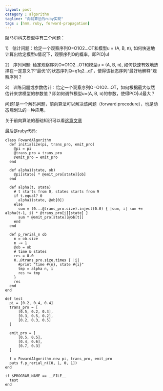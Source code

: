 ```yaml
---
layout: post
category : algorithm
tagline: "向前算法的ruby实现"
tags : [hmm，ruby, forward-propagation]
---
```

隐马尔科夫模型中有三个问题：

1） 估计问题：给定一个观察序列O=O1O2...OT和模型u = (A, B, π), 如何快速地计算出给定模型u情况下，观察序列O的概率，即P(O|u)

2） 序列问题: 给定观察序列O=O1O2...OT和模型u = (A, B, π), 如何快速有效地选择在一定意义下“最优”的状态序列Q=q1q2...qT，使得该状态序列“最好地解释”观察序列？

3） 训练问题或参数估计：给定一个观察序列O=O1O2...OT，如何根据最大似然估计来求模型的参数值？即如何调节模型u=(A, B, π)的参数，使得P(O|u)最大？

问题1是一个解码问题，前向算法可以解决该问题（forward procedure），也是动态规划法的一种应用。

关于前向算法的基础知识可以看[这篇文章](http://www.cnblogs.com/tornadomeet/archive/2012/03/24/2415583.html
)


最后是ruby代码:

	class FowardAlgorithm
	  def initialize(pi, trans_pro, emit_pro)
	    @pi = pi
	    @trans_pro = trans_pro
	    @emit_pro = emit_pro
	  end

	  def alpha1(state, ob)
	    @pi[state] * @emit_pro[state][ob]
	  end

	  def alpha(t, state)
	    # t starts from 0, states starts from 9
	    if t.equal? 0
	      alpha1(state, @ob[0])
	    else
	      sum = (0...@trans_pro.size).inject(0.0) { |sum, i| sum += alpha(t-1, i) * @trans_pro[i][state] }
	      sum * @emit_pro[state][@ob[t]]
	    end
	  end

	  def p_rerial_n ob
	    n = ob.size
	    n -= 1
	    @ob = ob
	    # time & states
	    res = 0.0
	    0..@trans_pro.size.times { |i|
	      #print "time #{n}, state #{i}"
	      tmp = alpha n, i
	      res += tmp
	    }
	    res
	  end
	end

	def test
	  pi = [0.2, 0.4, 0.4]
	  trans_pro = [
	      [0.5, 0.2, 0.3],
	      [0.3, 0.5, 0.2],
	      [0.2, 0.3, 0.5]
	  ]

	  emit_pro = [
	      [0.5, 0.5],
	      [0.4, 0.6],
	      [0.7, 0.3]
	  ]

	  f = FowardAlgorithm.new pi, trans_pro, emit_pro
	  puts f.p_rerial_n([0, 1, 0, 1])
	end

	if $PROGRAM_NAME == __FILE__
	  test
	end